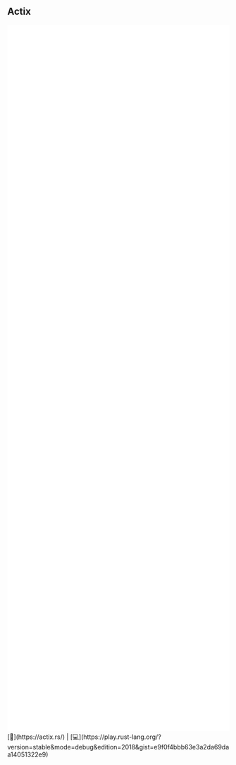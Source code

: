 ## Actix
<img src="lib/images/actix.svg" style="height:40vh"/>  
[📒](https://actix.rs/) | 
[💻](https://play.rust-lang.org/?version=stable&mode=debug&edition=2018&gist=e9f0f4bbb63e3a2da69daa14051322e9)

<!--
use actix_web::{middleware, web, App, HttpRequest, HttpServer};

fn index(req: HttpRequest) -> &'static str {
    println!("REQ: {:?}", req);
    "Hello world!"
}

fn main() -> std::io::Result<()> {
    std::env::set_var("RUST_LOG", "actix_web=info");
    env_logger::init();

    HttpServer::new(|| {
        App::new()
            // enable logger
            .wrap(middleware::Logger::default())
            .service(web::resource("/index.html").to(|| "Hello world!"))
            .service(web::resource("/").to(index))
    })
    .bind("127.0.0.1:8080")?
    .run()
}
-->